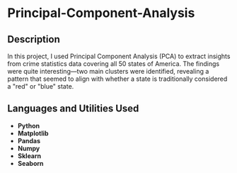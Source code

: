 # Principal-Component-Analysis

<h2>Description</h2>
In this project, I used Principal Component Analysis (PCA) to extract insights from crime statistics data covering all 50 states of America. The findings were quite interesting—two main clusters were identified, revealing a pattern that seemed to align with whether a state is traditionally considered a "red" or "blue" state.<br />

<h2>Languages and Utilities Used</h2>

- <b>Python</b>
- <b>Matplotlib</b>
- <b>Pandas</b>
- <b>Numpy</b>
- <b>Sklearn</b>
- <b>Seaborn</b>
